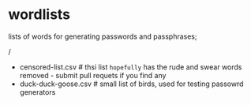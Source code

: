 # wordlists
lists of words for generating passwords and passphrases; 

/
 - censored-list.csv # thsi list `hopefully` has the rude and swear words removed - submit pull requets if you find any
 - duck-duck-goose.csv # small list of birds, used for testing passowrd generators

